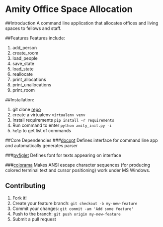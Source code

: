 # Amity Office Space Allocation
##Introduction
A command line application that allocates offices and living spaces to fellows and staff.

##Features
Features include:
1. add_person
2. create_room
3. load_people
4. save_state
5. load_state
6. reallocate
7. print_allocations
8. print_unallocations
9. print_room

##Installation:
1. git clone [repo](https://github.com/Muthama-Kahohi/OfficeSpaceAllocation_CP1.git)
2. create a virtualenv `virtualenv venv`
3. Install requirements `pip install -r requirements`
4. Run command to enter `python amity_init.py -i`
5. `help` to get list of commands

##Core Dependencies	
###[docopt](http://docopt.org/)
Defines interface for command line app and automatically generates parser

###[pyfiglet](https://pypi.python.org/pypi/pyfiglet)
Defines font for texts appearing on interface

###[colorama](https://pypi.python.org/pypi/colorama)
Makes ANSI escape character sequences (for producing colored terminal text and cursor positioning) work under MS Windows.

## Contributing
1. Fork it!
2. Create your feature branch: `git checkout -b my-new-feature`
3. Commit your changes: `git commit -am 'Add some feature'`
4. Push to the branch: `git push origin my-new-feature`
5. Submit a pull request 